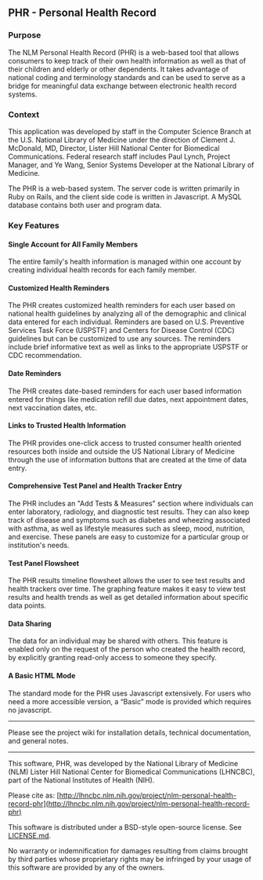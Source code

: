 ## PHR - Personal Health Record

### Purpose 
The NLM Personal Health Record (PHR) is a web-based tool that allows consumers to keep track of their own health information as well as that of their children and elderly or other dependents. It takes advantage of national coding and terminology standards and can be used to serve as a bridge for meaningful data exchange between electronic health record systems.

### Context 
This application was developed by staff in the Computer Science Branch at the U.S. National Library of Medicine under the direction of Clement J. McDonald, MD, Director, Lister Hill National Center for Biomedical Communications. Federal research staff includes Paul Lynch, Project Manager, and Ye Wang, Senior Systems Developer at the National Library of Medicine. 

The PHR is a web-based system.  The server code is written primarily in Ruby on Rails, and the client side code is written in Javascript.  A MySQL database contains both user and program data.

### Key Features

####	Single Account for All Family Members 
The entire family's health information is managed within one account by creating individual health records for each family member. 

####	Customized Health Reminders 
The PHR creates customized health reminders for each user based on national health guidelines by analyzing all of the demographic and clinical data entered for each individual. Reminders are based on U.S. Preventive Services Task Force (USPSTF) and Centers for Disease Control (CDC) guidelines but can be customized to use any sources. The reminders include brief informative text as well as links to the appropriate USPSTF or CDC recommendation.

####	Date Reminders 
The PHR creates date-based reminders for each user based information entered for things like medication refill due dates, next appointment dates, next vaccination dates, etc. 

####	Links to Trusted Health Information 
The PHR provides one-click access to trusted consumer health oriented resources both inside and outside the US National Library of Medicine through the use of information buttons that are created at the time of data entry.

####	Comprehensive Test Panel and Health Tracker Entry 
The PHR includes an "Add Tests & Measures" section where individuals can enter laboratory, radiology, and diagnostic test results. They can also keep track of disease and symptoms such as diabetes and wheezing associated with asthma, as well as lifestyle measures such as sleep, mood, nutrition, and exercise. These panels are easy to customize for a particular group or institution's needs.

####	Test Panel Flowsheet
The PHR results timeline flowsheet allows the user to see test results and health trackers over time. The graphing feature makes it easy to view test results and health trends as well as get detailed information about specific data points.

####	Data Sharing 
The data for an individual may be shared with others.  This feature is enabled only on the request of the person who created the health record, by explicitly granting read-only access to someone they specify.

####	A Basic HTML Mode
The standard mode for the PHR uses Javascript extensively.  For users who need a more accessible version, a “Basic” mode is provided which requires no javascript.

------------------------------------------------------
Please see the project wiki for installation details, technical documentation, and general notes.

-----------------------------------------------------
This software, PHR, was developed by the National Library of Medicine (NLM) Lister Hill National Center for Biomedical Communications (LHNCBC), part of the National Institutes of Health (NIH).

Please cite as: [http://lhncbc.nlm.nih.gov/project/nlm-personal-health-record-phr](http://lhncbc.nlm.nih.gov/project/nlm-personal-health-record-phr)

This software is distributed under a BSD-style open-source license. See [LICENSE.md](https://github.com/lhncbc/PHR/blob/master/LICENSE.md).

No warranty or indemnification for damages resulting from claims brought by third parties whose proprietary rights may be infringed by your usage of this software are provided by any of the owners.